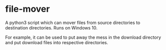 # file-mover
A python3 script which can mover files from source directories to destination directories. Runs on Windows 10.

For example, it can be used to put away the mess in the download directory and put download files into respective directories.
